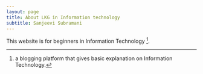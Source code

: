 ```yaml
---
layout: page
title: About LKG in Information technology
subtitle: Sanjeevi Subramani
---
```


This website is for beginners in Information Technology [^1].



[^1]:a blogging platform that gives basic explanation on Information Technology.
